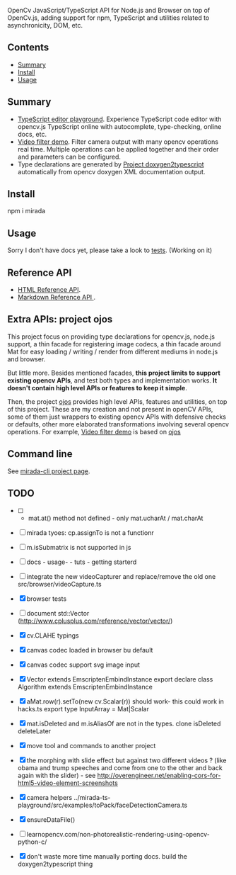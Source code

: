 OpenCv JavaScript/TypeScript API for Node.js and Browser on top of OpenCv.js, adding support for npm, TypeScript and utilities related to asynchronicity, DOM, etc.

## Contents

<!-- toc -->

- [Summary](#summary)
- [Install](#install)
- [Usage](#usage)

<!-- tocstop -->

## Summary

 * [TypeScript editor playground](https://cancerberosgx.github.io/demos/mirada-ts-playground/). Experience TypeScript code editor with opencv.js TypeScript online with autocomplete, type-checking, online docs, etc.
 * [Video filter demo](https://cancerberosgx.github.io/demos/ojos-demo/videoFilterDemo.html). Filter camera output with many opencv operations real time. Multiple operations can be applied together and their order and parameters can be configured. 
 * Type declarations are generated by [Project doxygen2typescript](../doxygen2typescript/) automatically from opencv doxygen XML documentation output.

## Install

npm i mirada

## Usage

Sorry I don't have docs yet, please take a look to [tests](test). (Working on it)

<!-- mirada / opencv.js don't support image format decoders out of the box so we need to use a library for this. 

The following is a node.js example that uses `jimp` to read and write files from different formats:

```ts
TODO
``` -->

## Reference API

 * [HTML Reference API](https://github.com/cancerberoSgx/demos/tree/master/mirada-opencv-api-md). 
 * [Markdown Reference API ](https://cancerberosgx.github.io/demos/mirada-opencv-api-html/). 


## Extra APIs: project ojos

This project focus on providing type declarations for opencv.js, node.js support, a thin facade for registering image codecs, a thin facade around Mat for easy loading / writing / render from different mediums in node.js and browser. 

But little more. Besides mentioned facades, **this project limits to support existing opencv APIs**, and test both types and implementation works. **It doesn't contain high level APIs or features to keep it simple**. 

Then, the project [ojos](https://www.npmjs.com/package/ojos) provides high level APIs, features and utilities, on top of this project. These are my creation and not present in openCV APIs, some of them just wrappers to existing opencv APIs with defensive checks or defaults, other more elaborated transformations involving several opencv operations. For example, [Video filter demo](https://cancerberosgx.github.io/demos/ojos-demo/videoFilterDemo.html) is based on [ojos](https://www.npmjs.com/package/ojos)


## Command line

See [mirada-cli project page](../mirada-cli).


## TODO

- [ ] - mat.at() method not defined - only mat.ucharAt  / mat.charAt  
- [ ] mirada tyoes: cp.assignTo is not a functionr
- [ ] m.isSubmatrix is not supported in js
- [ ] docs - usage- - tuts - getting starterd
- [ ] integrate the new videoCapturer and replace/remove the old one src/browser/videoCapture.ts
- [x] browser tests
- [ ] document std::Vector (http://www.cplusplus.com/reference/vector/vector/)
- [x] cv.CLAHE typings 
- [x] canvas codec loaded in browser bu default
- [x] canvas codec support svg image input
- [x]   Vector<T> extends EmscriptenEmbindInstance       export declare class Algorithm extends EmscriptenEmbindInstance 
- [x] aMat.row(r).setTo(new cv.Scalar(r))  should work- this could work in hacks.ts export type  InputArray = Mat|Scalar 
- [x] mat.isDeleted and m.isAliasOf are not in the types.  clone  isDeleted  deleteLater 
- [x] move tool and commands to another project
- [x] the morphing with slide effect but against two different videos ? (like obama and trump speeches and come
  from one to the other and back again with the slider) - see http://overengineer.net/enabling-cors-for-html5-video-element-screenshots
- [x] camera helpers ../mirada-ts-playground/src/examples/toPack/faceDetectionCamera.ts
- [x] ensureDataFile()
- [ ] learnopencv.com/non-photorealistic-rendering-using-opencv-python-c/
- [x] don't waste more time manually porting docs. build the doxygen2typescript thing

